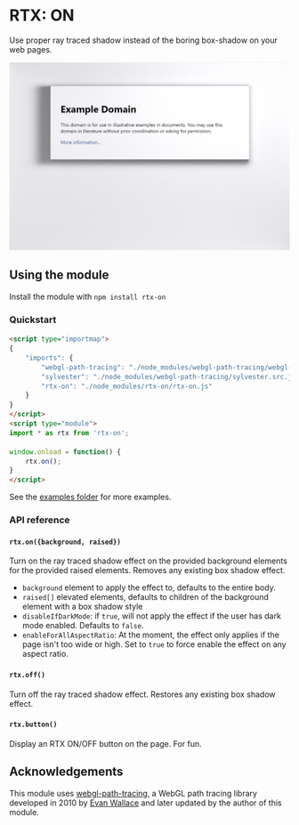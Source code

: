 # RTX: ON

Use proper ray traced shadow instead of the boring box-shadow on your web pages.

![Example of this library on example.com](screenshot.jpg)

## Using the module

Install the module with `npm install rtx-on`

### Quickstart

```html
<script type="importmap">
{
    "imports": {
        "webgl-path-tracing": "./node_modules/webgl-path-tracing/webgl-path-tracing.js",
        "sylvester": "./node_modules/webgl-path-tracing/sylvester.src.js",
        "rtx-on": "./node_modules/rtx-on/rtx-on.js"
    }
}
</script>
<script type="module">
import * as rtx from 'rtx-on';

window.onload = function() {
    rtx.on();
}
</script>
```

See the [examples folder](./examples/) for more examples.

### API reference

#### `rtx.on({background, raised})`

Turn on the ray traced shadow effect on the provided background elements for the provided raised elements.
Removes any existing box shadow effect.

 * `background` element to apply the effect to, defaults to the entire body.
 * `raised[]` elevated elements, defaults to children of the background element with a box shadow style
 * `disableIfDarkMode`: if `true`, will not apply the effect if the user has dark mode enabled. Defaults to `false`.
 * `enableForAllAspectRatio`: At the moment, the effect only applies if the page isn't too wide or high. Set to `true` to force enable the effect on any aspect ratio.

#### `rtx.off()`

Turn off the ray traced shadow effect.
Restores any existing box shadow effect.

#### `rtx.button()`

Display an RTX ON/OFF button on the page. For fun.

## Acknowledgements

This module uses [webgl-path-tracing](https://webgl-path-tracing.steren.fr/), a WebGL path tracing library developed in 2010 by [Evan Wallace](https://madebyevan.com/) and later updated by the author of this module.